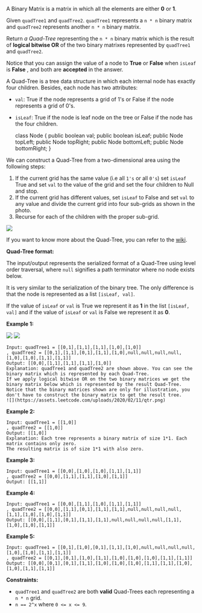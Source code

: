 A Binary Matrix is a matrix in which all the elements are either **0** or
**1**.

Given `quadTree1` and `quadTree2`. `quadTree1` represents a `n * n` binary
matrix and `quadTree2` represents another `n * n` binary matrix.

Return _a Quad-Tree_ representing the `n * n` binary matrix which is the
result of **logical bitwise OR** of the two binary matrixes represented by
`quadTree1` and `quadTree2`.

Notice that you can assign the value of a node to **True** or **False** when
`isLeaf` is **False** , and both are **accepted** in the answer.

A Quad-Tree is a tree data structure in which each internal node has exactly
four children. Besides, each node has two attributes:

  * `val`: True if the node represents a grid of 1's or False if the node represents a grid of 0's. 
  * `isLeaf`: True if the node is leaf node on the tree or False if the node has the four children.

    
    
    class Node {
        public boolean val;
        public boolean isLeaf;
        public Node topLeft;
        public Node topRight;
        public Node bottomLeft;
        public Node bottomRight;
    }

We can construct a Quad-Tree from a two-dimensional area using the following
steps:

  1. If the current grid has the same value (i.e all `1's` or all `0's`) set `isLeaf` True and set `val` to the value of the grid and set the four children to Null and stop.
  2. If the current grid has different values, set `isLeaf` to False and set `val` to any value and divide the current grid into four sub-grids as shown in the photo.
  3. Recurse for each of the children with the proper sub-grid.

![](https://assets.leetcode.com/uploads/2020/02/11/new_top.png)

If you want to know more about the Quad-Tree, you can refer to the
[wiki](https://en.wikipedia.org/wiki/Quadtree).

**Quad-Tree  format:**

The input/output represents the serialized format of a Quad-Tree using level
order traversal, where `null` signifies a path terminator where no node exists
below.

It is very similar to the serialization of the binary tree. The only
difference is that the node is represented as a list `[isLeaf, val]`.

If the value of `isLeaf` or `val` is True we represent it as **1** in the list
`[isLeaf, val]` and if the value of `isLeaf` or `val` is False we represent it
as **0**.



**Example 1:**

![](https://assets.leetcode.com/uploads/2020/02/11/qt1.png)
![](https://assets.leetcode.com/uploads/2020/02/11/qt2.png)

    
    
    Input: quadTree1 = [[0,1],[1,1],[1,1],[1,0],[1,0]]
    , quadTree2 = [[0,1],[1,1],[0,1],[1,1],[1,0],null,null,null,null,[1,0],[1,0],[1,1],[1,1]]
    Output: [[0,0],[1,1],[1,1],[1,1],[1,0]]
    Explanation: quadTree1 and quadTree2 are shown above. You can see the binary matrix which is represented by each Quad-Tree.
    If we apply logical bitwise OR on the two binary matrices we get the binary matrix below which is represented by the result Quad-Tree.
    Notice that the binary matrices shown are only for illustration, you don't have to construct the binary matrix to get the result tree.
    ![](https://assets.leetcode.com/uploads/2020/02/11/qtr.png)
    

**Example 2:**

    
    
    Input: quadTree1 = [[1,0]]
    , quadTree2 = [[1,0]]
    Output: [[1,0]]
    Explanation: Each tree represents a binary matrix of size 1*1. Each matrix contains only zero.
    The resulting matrix is of size 1*1 with also zero.
    

**Example 3:**

    
    
    Input: quadTree1 = [[0,0],[1,0],[1,0],[1,1],[1,1]]
    , quadTree2 = [[0,0],[1,1],[1,1],[1,0],[1,1]]
    Output: [[1,1]]
    

**Example 4:**

    
    
    Input: quadTree1 = [[0,0],[1,1],[1,0],[1,1],[1,1]]
    , quadTree2 = [[0,0],[1,1],[0,1],[1,1],[1,1],null,null,null,null,[1,1],[1,0],[1,0],[1,1]]
    Output: [[0,0],[1,1],[0,1],[1,1],[1,1],null,null,null,null,[1,1],[1,0],[1,0],[1,1]]
    

**Example 5:**

    
    
    Input: quadTree1 = [[0,1],[1,0],[0,1],[1,1],[1,0],null,null,null,null,[1,0],[1,0],[1,1],[1,1]]
    , quadTree2 = [[0,1],[0,1],[1,0],[1,1],[1,0],[1,0],[1,0],[1,1],[1,1]]
    Output: [[0,0],[0,1],[0,1],[1,1],[1,0],[1,0],[1,0],[1,1],[1,1],[1,0],[1,0],[1,1],[1,1]]
    



**Constraints:**

  * `quadTree1` and `quadTree2` are both **valid** Quad-Trees each representing a `n * n` grid.
  * `n == 2^x` where `0 <= x <= 9`.

